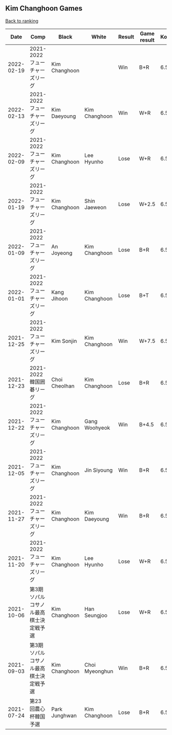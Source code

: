 ## Kim Changhoon Games

[Back to ranking](../../index.md)




| **Date** | **Comp** | **Black** | **White** | **Result** | **Game result** | **Komi** | **Rating** | **Diff** | 
| --- | --- | --- | --- | --- | --- | --- | --- | --- |
| 2022-02-19 | 2021-2022フューチャーズリーグ | Kim Changhoon |  | Win | B+R | 6.5 | 3198.0 | -16.0 | 
| 2022-02-13 | 2021-2022フューチャーズリーグ | Kim Daeyoung | Kim Changhoon | Win | W+R | 6.5 | 3214.0 | -20.0 | 
| 2022-02-09 | 2021-2022フューチャーズリーグ | Kim Changhoon | Lee Hyunho | Lose | W+R | 6.5 | 3234.0 | -83.0 | 
| 2022-01-19 | 2021-2022フューチャーズリーグ | Kim Changhoon | Shin Jaeweon | Lose | W+2.5 | 6.5 | 3317.0 | 32.0 | 
| 2022-01-09 | 2021-2022フューチャーズリーグ | An Joyeong | Kim Changhoon | Lose | B+R | 6.5 | 3285.0 | -16.0 | 
| 2022-01-01 | 2021-2022フューチャーズリーグ | Kang Jihoon | Kim Changhoon | Lose | B+T | 6.5 | 3301.0 | 0.0 | 
| 2021-12-25 | 2021-2022フューチャーズリーグ | Kim Sonjin | Kim Changhoon | Win | W+7.5 | 6.5 | 3301.0 | -22.0 | 
| 2021-12-23 | 2021-2022韓国囲碁リーグ | Choi Cheolhan | Kim Changhoon | Lose | B+R | 6.5 | 3323.0 | 5.0 | 
| 2021-12-22 | 2021-2022フューチャーズリーグ | Kim Changhoon | Gang Woohyeok | Win | B+4.5 | 6.5 | 3318.0 | -25.0 | 
| 2021-12-05 | 2021-2022フューチャーズリーグ | Kim Changhoon | Jin Siyoung | Win | B+R | 6.5 | 3343.0 | 24.0 | 
| 2021-11-27 | 2021-2022フューチャーズリーグ | Kim Changhoon | Kim Daeyoung | Win | B+R | 6.5 | 3319.0 | -2.0 | 
| 2021-11-20 | 2021-2022フューチャーズリーグ | Kim Changhoon | Lee Hyunho | Lose | W+R | 6.5 | 3321.0 | 25.0 | 
| 2021-10-06 | 第3期ソパルコサノル最高棋士決定戦予選 | Kim Changhoon | Han Seungjoo | Lose | W+R | 6.5 | 3296.0 | -88.0 | 
| 2021-09-03 | 第3期ソパルコサノル最高棋士決定戦予選 | Kim Changhoon | Choi Myeonghun | Win | B+R | 6.5 | 3384.0 | 0.0 | 
| 2021-07-24 | 第23回農心杯韓国予選 | Park Junghwan | Kim Changhoon | Lose | B+R | 6.5 | 3384.0 | missing |




